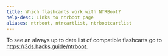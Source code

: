 ```yaml
---
title: Which flashcarts work with NTRBoot?
help-desc: Links to ntrboot page
aliases: ntrboot, ntrcartlist, ntrbootcartlist
---
```


To see an always up to date list of compatible flashcarts go to https://3ds.hacks.guide/ntrboot.
